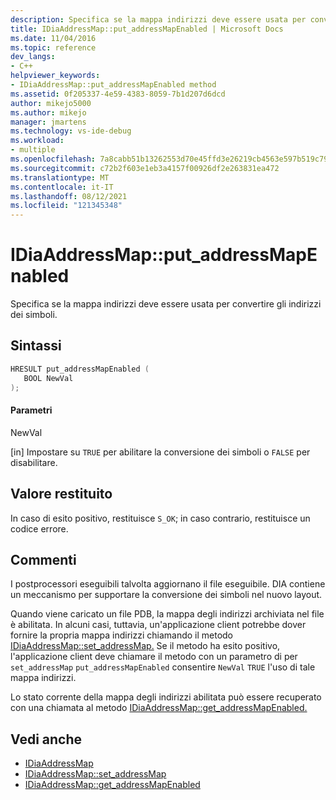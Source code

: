 ```yaml
---
description: Specifica se la mappa indirizzi deve essere usata per convertire gli indirizzi dei simboli.
title: IDiaAddressMap::put_addressMapEnabled | Microsoft Docs
ms.date: 11/04/2016
ms.topic: reference
dev_langs:
- C++
helpviewer_keywords:
- IDiaAddressMap::put_addressMapEnabled method
ms.assetid: 0f205337-4e59-4383-8059-7b1d207d6dcd
author: mikejo5000
ms.author: mikejo
manager: jmartens
ms.technology: vs-ide-debug
ms.workload:
- multiple
ms.openlocfilehash: 7a8cabb51b13262553d70e45ffd3e26219cb4563e597b519c79ef26a734a68cd
ms.sourcegitcommit: c72b2f603e1eb3a4157f00926df2e263831ea472
ms.translationtype: MT
ms.contentlocale: it-IT
ms.lasthandoff: 08/12/2021
ms.locfileid: "121345348"
---
```

# <a name="idiaaddressmapput_addressmapenabled"></a>IDiaAddressMap::put_addressMapEnabled
Specifica se la mappa indirizzi deve essere usata per convertire gli indirizzi dei simboli.

## <a name="syntax"></a>Sintassi

```C++
HRESULT put_addressMapEnabled ( 
   BOOL NewVal
);
```

#### <a name="parameters"></a>Parametri
 NewVal

[in] Impostare su `TRUE` per abilitare la conversione dei simboli o `FALSE` per disabilitare.

## <a name="return-value"></a>Valore restituito
 In caso di esito positivo, restituisce `S_OK`; in caso contrario, restituisce un codice errore.

## <a name="remarks"></a>Commenti
 I postprocessori eseguibili talvolta aggiornano il file eseguibile. DIA contiene un meccanismo per supportare la conversione dei simboli nel nuovo layout.

 Quando viene caricato un file PDB, la mappa degli indirizzi archiviata nel file è abilitata. In alcuni casi, tuttavia, un'applicazione client potrebbe dover fornire la propria mappa indirizzi chiamando il metodo [IDiaAddressMap::set_addressMap.](../../debugger/debug-interface-access/idiaaddressmap-set-addressmap.md) Se il metodo ha esito positivo, l'applicazione client deve chiamare il metodo con un parametro di per `set_addressMap` `put_addressMapEnabled` consentire `NewVal` `TRUE` l'uso di tale mappa indirizzi.

 Lo stato corrente della mappa degli indirizzi abilitata può essere recuperato con una chiamata al metodo [IDiaAddressMap::get_addressMapEnabled.](../../debugger/debug-interface-access/idiaaddressmap-get-addressmapenabled.md)

## <a name="see-also"></a>Vedi anche
- [IDiaAddressMap](../../debugger/debug-interface-access/idiaaddressmap.md)
- [IDiaAddressMap::set_addressMap](../../debugger/debug-interface-access/idiaaddressmap-set-addressmap.md)
- [IDiaAddressMap::get_addressMapEnabled](../../debugger/debug-interface-access/idiaaddressmap-get-addressmapenabled.md)
